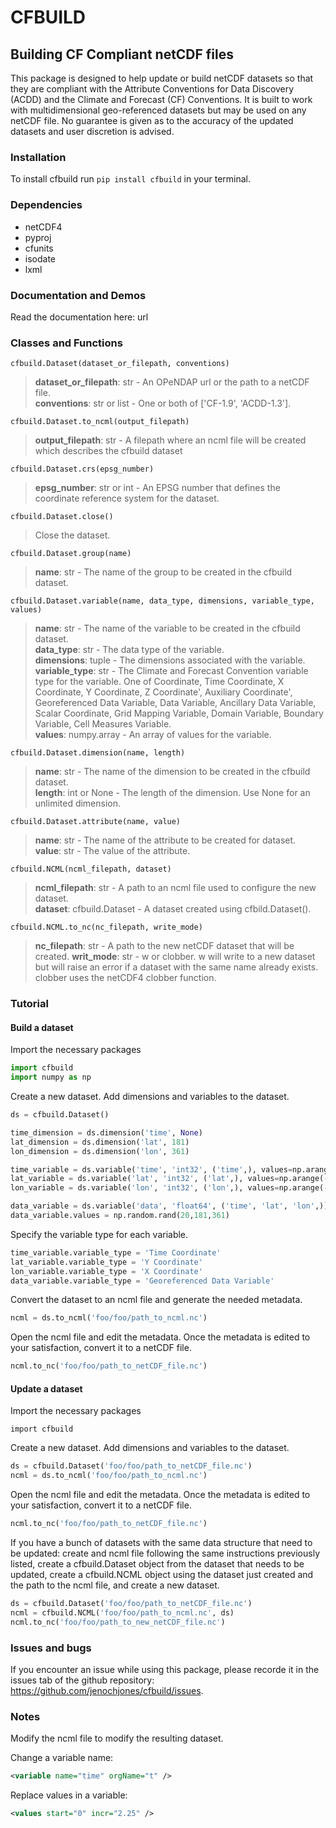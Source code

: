<meta name="google-site-verification" content="cF2qQptwx_LIp6R-Eb_u5a6zdq6AhpDfvs1AOotWws8" />

# CFBUILD

## Building CF Compliant netCDF files
This package is designed to help update or build netCDF datasets so that 
they are compliant with the Attribute Conventions for Data Discovery (ACDD)
and the Climate and Forecast (CF) Conventions. It is built to work with multidimensional
geo-referenced datasets but may be used on any netCDF file. No guarantee is given as to 
the accuracy of the updated datasets and user discretion is advised.

### Installation
To install cfbuild run `pip install cfbuild` in your terminal.

### Dependencies
* netCDF4
* pyproj
* cfunits
* isodate
* lxml

### Documentation and Demos
Read the documentation here: url

### Classes and Functions

`cfbuild.Dataset(dataset_or_filepath, conventions)`

>**dataset_or_filepath**: str - An OPeNDAP url or the path to a netCDF file.<br>
>**conventions**: str or list - One or both of ['CF-1.9', 'ACDD-1.3'].

`cfbuild.Dataset.to_ncml(output_filepath)`
>**output_filepath**: str - A filepath where an ncml file will be created which 
>describes the cfbuild dataset

`cfbuild.Dataset.crs(epsg_number)`
>**epsg_number**: str or int - An EPSG number that defines the coordinate reference system for the dataset.

`cfbuild.Dataset.close()`
>Close the dataset.

`cfbuild.Dataset.group(name)`
>**name**: str - The name of the group to be created in the cfbuild dataset.

`cfbuild.Dataset.variable(name, data_type, dimensions, variable_type, values)`
>**name**: str - The name of the variable to be created in the cfbuild dataset.<br>
>**data_type**: str - The data type of the variable.<br>
>**dimensions**: tuple - The dimensions associated with the variable.<br>
>**variable_type**: str - The Climate and Forecast Convention variable type for the variable. One of Coordinate,
>Time Coordinate, X Coordinate, Y Coordinate, Z Coordinate', Auxiliary Coordinate',
>Georeferenced Data Variable, Data Variable, Ancillary Data Variable,
>Scalar Coordinate, Grid Mapping Variable, Domain Variable, Boundary Variable, Cell Measures Variable.<br>
>**values**: numpy.array - An array of values for the variable.

`cfbuild.Dataset.dimension(name, length)`
>**name**: str - The name of the dimension to be created in the cfbuild dataset.<br>
>**length**: int or None - The length of the dimension. Use None for an unlimited dimension.

`cfbuild.Dataset.attribute(name, value)`
>**name**: str - The name of the attribute to be created for dataset.<br>
>**value**: str - The value of the attribute.<br>

`cfbuild.NCML(ncml_filepath, dataset)`
>**ncml_filepath**: str - A path to an ncml file used to configure the new dataset.<br>
>**dataset**: cfbuild.Dataset - A dataset created using cfbild.Dataset().

`cfbuild.NCML.to_nc(nc_filepath, write_mode)`
>**nc_filepath**: str - A path to the new netCDF dataset that will be created.
>**writ_mode**: str - w or clobber. w will write to a new dataset but will raise an error if a dataset with the same name 
>already exists. clobber uses the netCDF4 clobber function.

### Tutorial

#### Build a dataset
Import the necessary packages
```python
import cfbuild
import numpy as np
```

Create a new dataset. Add dimensions and variables to the dataset.
```python
ds = cfbuild.Dataset()

time_dimension = ds.dimension('time', None)
lat_dimension = ds.dimension('lat', 181)
lon_dimension = ds.dimension('lon', 361)

time_variable = ds.variable('time', 'int32', ('time',), values=np.arange(0, 20, 1, dtype='int32'))
lat_variable = ds.variable('lat', 'int32', ('lat',), values=np.arange(-90, 90, 1, dtype='int32'))
lon_variable = ds.variable('lon', 'int32', ('lon',), values=np.arange(-180, 180, 1, dtype='int32'))

data_variable = ds.variable('data', 'float64', ('time', 'lat', 'lon',))
data_variable.values = np.random.rand(20,181,361)
```

Specify the variable type for each variable.
```python
time_variable.variable_type = 'Time Coordinate'
lat_variable.variable_type = 'Y Coordinate'
lon_variable.variable_type = 'X Coordinate'
data_variable.variable_type = 'Georeferenced Data Variable'
```

Convert the dataset to an ncml file and generate the needed metadata.
```python
ncml = ds.to_ncml('foo/foo/path_to_ncml.nc')
```

Open the ncml file and edit the metadata. Once the metadata is edited to your
satisfaction, convert it to a netCDF file.
```python
ncml.to_nc('foo/foo/path_to_netCDF_file.nc')
```

#### Update a dataset
Import the necessary packages
```
import cfbuild
```

Create a new dataset. Add dimensions and variables to the dataset.
```python
ds = cfbuild.Dataset('foo/foo/path_to_netCDF_file.nc')
ncml = ds.to_ncml('foo/foo/path_to_ncml.nc')
```

Open the ncml file and edit the metadata. Once the metadata is edited to your
satisfaction, convert it to a netCDF file.
```python
ncml.to_nc('foo/foo/path_to_netCDF_file.nc')
```

If you have a bunch of datasets with the same data structure that need to be updated:
create and ncml file following the same instructions previously listed, create
a cfbuild.Dataset object from the dataset that needs to be updated, create a
cfbuild.NCML object using the dataset just created and the path to the ncml file, and 
create a new dataset.

```python
ds = cfbuild.Dataset('foo/foo/path_to_netCDF_file.nc')
ncml = cfbuild.NCML('foo/foo/path_to_ncml.nc', ds)
ncml.to_nc('foo/foo/path_to_new_netCDF_file.nc')
```

### Issues and bugs
If you encounter an issue while using this package, please recorde it in the issues
tab of the github repository: https://github.com/jenochjones/cfbuild/issues. 

### Notes
Modify the ncml file to modify the resulting dataset.

Change a variable name:
```xml
<variable name="time" orgName="t" />
```

Replace values in a variable:
```xml
<values start="0" incr="2.25" />
```